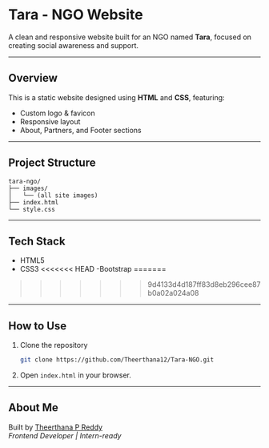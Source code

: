 # Tara - NGO Website

A clean and responsive website built for an NGO named **Tara**, focused on creating social awareness and support.

---

## Overview

This is a static website designed using **HTML** and **CSS**, featuring:

- Custom logo & favicon
- Responsive layout
- About, Partners, and Footer sections

---

## Project Structure

```
tara-ngo/
├── images/
│   └── (all site images)
├── index.html
└── style.css
```

---

## Tech Stack

- HTML5  
- CSS3
<<<<<<< HEAD
 -Bootstrap 
=======
>>>>>>> 9d4133d4d187ff83d8eb296cee87b0a02a024a08

---

## How to Use

1. Clone the repository  
   ```bash
   git clone https://github.com/Theerthana12/Tara-NGO.git
   ```

2. Open `index.html` in your browser.

---


## About Me

Built by [Theerthana P Reddy ](https://github.com/Theerthana12)  
*Frontend Developer | Intern-ready*
